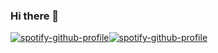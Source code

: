 ### Hi there 👋

<!--
**LittleDeng1/LittleDeng1** is a ✨ _special_ ✨ repository because its `README.md` (this file) appears on your GitHub profile.

Here are some ideas to get you started:

- 🔭 I’m currently working on ...
- 🌱 I’m currently learning ...
- 👯 I’m looking to collaborate on ...
- 🤔 I’m looking for help with ...
- 💬 Ask me about ...
- 📫 How to reach me: ...
- 😄 Pronouns: ...
- ⚡ Fun fact: ...
-->
[![spotify-github-profile](https://spotify-github-profile.vercel.app/api/view?uid=fw0glxsflc07nszgd69lcmlxh&cover_image=true&theme=default)](https://spotify-github-profile.vercel.app/api/view?uid=fw0glxsflc07nszgd69lcmlxh&redirect=true)[![spotify-github-profile](https://spotify-github-profile.vercel.app/api/view?uid=765n973u7h06k8fvxionikn8j&cover_image=true&theme=default)](https://spotify-github-profile.vercel.app/api/view?uid=765n973u7h06k8fvxionikn8j&redirect=true)
